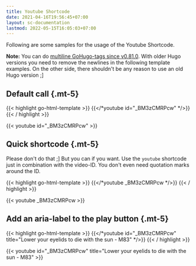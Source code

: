 ```yaml
---
title: Youtube Shortcode
date: 2021-04-16T19:56:45+07:00
layout: sc-documentation
lastmod: 2022-05-15T16:05:03+07:00
---
```


Following are some samples for the usage of the Youtube Shortcode.

**Note:** You can do [multiline GoHugo-tags since v0.81.0](https://gohugo.io/news/0.81.0-relnotes/#newlines-in-template-actions-and-commands). With older Hugo versions you need to remove the newlines in the following template examples. On the other side, there shouldn't be any reason to use an old Hugo version ;]

## Default call {.mt-5}

{{< highlight go-html-template >}}
{{</*youtube
        id="_BM3zCMRPcw"
*/>}}
{{< / highlight >}}

{{< youtube id="_BM3zCMRPcw" >}}

## Quick shortcode {.mt-5}

Please don't do that ;] But you can if you want. Use the `youtube` shortcode just in combination with the video-ID. You don't even need quotation marks around the ID.

{{< highlight go-html-template >}}
{{</*youtube
        _BM3zCMRPcw
*/>}}
{{< / highlight >}}

{{< youtube _BM3zCMRPcw >}}

## Add an aria-label to the play button {.mt-5}

{{< highlight go-html-template >}}
{{</*youtube
        id="_BM3zCMRPcw"
        title="Lower your eyelids to die with the sun - M83"
*/>}}
{{< / highlight >}}

{{< youtube id="_BM3zCMRPcw" title="Lower your eyelids to die with the sun - M83" >}}
